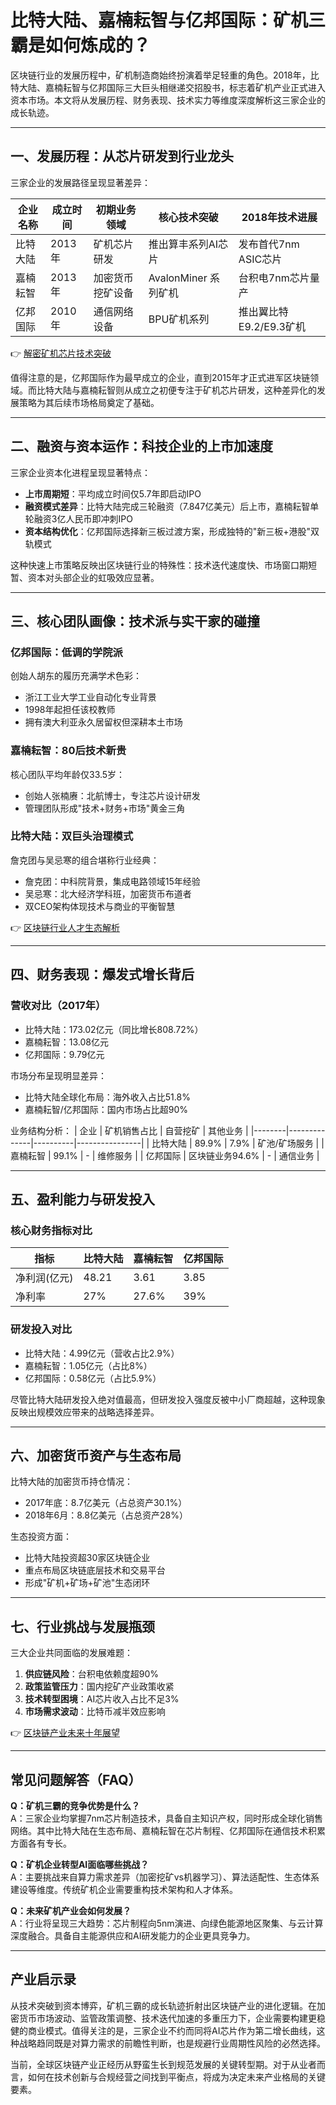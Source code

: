 # 比特大陆、嘉楠耘智与亿邦国际：矿机三霸是如何炼成的？

区块链行业的发展历程中，矿机制造商始终扮演着举足轻重的角色。2018年，比特大陆、嘉楠耘智与亿邦国际三大巨头相继递交招股书，标志着矿机产业正式进入资本市场。本文将从发展历程、财务表现、技术实力等维度深度解析这三家企业的成长轨迹。

---

## 一、发展历程：从芯片研发到行业龙头

三家企业的发展路径呈现显著差异：

| 企业名称   | 成立时间 | 初期业务领域         | 核心技术突破                  | 2018年技术进展               |
|------------|----------|----------------------|-------------------------------|------------------------------|
| 比特大陆   | 2013年   | 矿机芯片研发         | 推出算丰系列AI芯片            | 发布首代7nm ASIC芯片         |
| 嘉楠耘智   | 2013年   | 加密货币挖矿设备     | AvalonMiner 系列矿机          | 台积电7nm芯片量产            |
| 亿邦国际   | 2010年   | 通信网络设备         | BPU矿机系列                   | 推出翼比特E9.2/E9.3矿机      |

👉 [解密矿机芯片技术突破](https://bit.ly/okx_welcome)  

值得注意的是，亿邦国际作为最早成立的企业，直到2015年才正式进军区块链领域。而比特大陆与嘉楠耘智则从成立之初便专注于矿机芯片研发，这种差异化的发展策略为其后续市场格局奠定了基础。

---

## 二、融资与资本运作：科技企业的上市加速度

三家企业资本化进程呈现显著特点：
- **上市周期短**：平均成立时间仅5.7年即启动IPO
- **融资模式差异**：比特大陆完成三轮融资（7.847亿美元）后上市，嘉楠耘智单轮融资3亿人民币即冲刺IPO
- **资本结构优化**：亿邦国际选择新三板过渡方案，形成独特的"新三板+港股"双轨模式

这种快速上市策略反映出区块链行业的特殊性：技术迭代速度快、市场窗口期短暂、资本对头部企业的虹吸效应显著。

---

## 三、核心团队画像：技术派与实干家的碰撞

### 亿邦国际：低调的学院派
创始人胡东的履历充满学术色彩：
- 浙江工业大学工业自动化专业背景
- 1998年起担任该校教师
- 拥有澳大利亚永久居留权但深耕本土市场

### 嘉楠耘智：80后技术新贵
核心团队平均年龄仅33.5岁：
- 创始人张楠赓：北航博士，专注芯片设计研发
- 管理团队形成"技术+财务+市场"黄金三角

### 比特大陆：双巨头治理模式
詹克团与吴忌寒的组合堪称行业经典：
- 詹克团：中科院背景，集成电路领域15年经验
- 吴忌寒：北大经济学科班，加密货币布道者
- 双CEO架构体现技术与商业的平衡智慧

👉 [区块链行业人才生态解析](https://bit.ly/okx_welcome)  

---

## 四、财务表现：爆发式增长背后

### 营收对比（2017年）
- 比特大陆：173.02亿元（同比增长808.72%）
- 嘉楠耘智：13.08亿元
- 亿邦国际：9.79亿元

市场分布呈现明显差异：
- 比特大陆全球化布局：海外收入占比51.8%
- 嘉楠耘智/亿邦国际：国内市场占比超90%

业务结构分析：
| 企业   | 矿机销售占比 | 自营挖矿 | 其他业务       |
|--------|--------------|----------|----------------|
| 比特大陆 | 89.9%        | 7.9%     | 矿池/矿场服务 |
| 嘉楠耘智 | 99.1%        | -        | 维修服务       |
| 亿邦国际 | 区块链业务94.6% | -        | 通信业务       |

---

## 五、盈利能力与研发投入

### 核心财务指标对比
| 指标         | 比特大陆 | 嘉楠耘智 | 亿邦国际 |
|--------------|----------|----------|----------|
| 净利润(亿元) | 48.21    | 3.61     | 3.85     |
| 净利率       | 27%      | 27.6%    | 39%      |

### 研发投入对比
- 比特大陆：4.99亿元（营收占比2.9%）
- 嘉楠耘智：1.05亿元（占比8%）
- 亿邦国际：0.58亿元（占比5.9%）

尽管比特大陆研发投入绝对值最高，但研发投入强度反被中小厂商超越，这种现象反映出规模效应带来的战略选择差异。

---

## 六、加密货币资产与生态布局

比特大陆的加密货币持仓情况：
- 2017年底：8.7亿美元（占总资产30.1%）
- 2018年6月：8.8亿美元（占总资产28%）

生态投资方面：
- 比特大陆投资超30家区块链企业
- 重点布局区块链底层技术和交易平台
- 形成"矿机+矿场+矿池"生态闭环

---

## 七、行业挑战与发展瓶颈

三大企业共同面临的发展难题：
1. **供应链风险**：台积电依赖度超90%
2. **政策监管压力**：国内挖矿产业政策收紧
3. **技术转型困境**：AI芯片收入占比不足3%
4. **市场需求波动**：比特币减半效应影响

👉 [区块链产业未来十年展望](https://bit.ly/okx_welcome)  

---

## 常见问题解答（FAQ）

**Q：矿机三霸的竞争优势是什么？**  
A：三家企业均掌握7nm芯片制造技术，具备自主知识产权，同时形成全球化销售网络。其中比特大陆在生态布局、嘉楠耘智在芯片制程、亿邦国际在通信技术积累方面各有专长。

**Q：矿机企业转型AI面临哪些挑战？**  
A：主要挑战来自算力需求差异（加密挖矿vs机器学习）、算法适配性、生态体系建设等维度。传统矿机企业需要重构技术架构和人才体系。

**Q：未来矿机产业会如何发展？**  
A：行业将呈现三大趋势：芯片制程向5nm演进、向绿色能源地区聚集、与云计算深度融合。具备自主能源供应和AI研发能力的企业更具竞争力。

---

## 产业启示录

从技术突破到资本博弈，矿机三霸的成长轨迹折射出区块链产业的进化逻辑。在加密货币市场波动、监管政策调整、技术迭代加速的多重压力下，企业需要构建更稳健的商业模式。值得关注的是，三家企业不约而同将AI芯片作为第二增长曲线，这种战略趋同既是对算力需求的前瞻性判断，也是规避行业周期性风险的必然选择。

当前，全球区块链产业正经历从野蛮生长到规范发展的关键转型期。对于从业者而言，如何在技术创新与合规经营之间找到平衡点，将成为决定未来产业格局的关键要素。